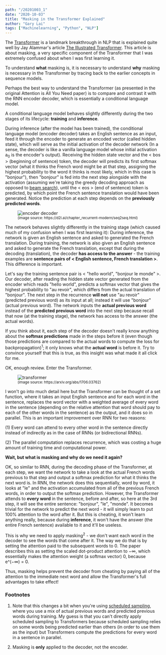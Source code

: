 ```yaml
---
path: "/20201003_1"
date: "2020-10-03"
title: "Masking in the Transformer Explained"
author: "Gary Lai"
tags: ["Machinelearning", "Python", "NLP"]
---
```


The <u>[Transformer](https://arxiv.org/abs/1706.03762)</u> is a landmark breakthrough in NLP that is explained quite well by Jay Alammar's article <u>[The Illustrated Transformer](http://jalammar.github.io/illustrated-transformer/)</u>. This article is about masking, a very specific component of the Transformer that I was extremely confused about when I was first learning it.

To understand **what** masking is, it is necessary to understand **why** masking is necessary in the Transformer by tracing back to the earlier concepts in sequence models.

Perhaps the best way to understand the Transformer (as presented in the original Attention is All You Need paper) is to compare and contrast it with the RNN encoder decoder, which is essentially a conditional language model.

A conditional language model behaves slightly differently during the two stages of its lifecycle: **training** and **inference**.

During inference (after the model has been trained), the conditional language model (encoder decoder) takes an English sentence as an input, feed it through the encoder to generate an encoded vector (called hidden state), which will serve as the initial activation of the decoder network (In a sense, the decoder is like a vanilla language model whose initial activation a<sub>0</sub> is the encoder's output). Receiving the hidden state vector and the < bos > (beginning of sentence) token, the decoder will predicts its first softmax vector (what it thinks the French word might be at that step, assigning the highest probability to the word it thinks is most likely, which in this case is "bonjour"), then "bonjour" is fed into the next step alongside with the activation (assuming we're taking the greedy decoding approach as opposed to <u>[beam search](https://www.youtube.com/watch?v=RLWuzLLSIgw)</u>), until the < eos > (end of sentence) token is predicted, by which point the French sentence translation would have been generated. Notice the prediction at each step depends on the **previously predicted words**.

<figure> 
    <img src='/images/20201003_1/encoderdecoder.png' alt='encoder decoder' class="center"/>
    <figcaption class="center"><small>(image source: https://d2l.ai/chapter_recurrent-modern/seq2seq.html)</small></figcaption>
</figure>

The network behaves slightly differently in the training stage (which caused much of my confusion when I was first learning it): During inference, the network is given an English sentence and asked to generated the French translation. During training, the network is also given an English sentence and asked to generate the French translation, except that during the decoding (translation), the decoder **has access to the answer** - the training examples are **sentence pairs of < English sentence, French translation >**. This difference is important.

Let's say the training sentence pair is < "hello world", "bonjour le monde" >. Our decoder, after reading the hidden state vector generated from the encoder which reads "hello world", predicts a softmax vector that gives the highest probability to "au revoir", which differs from the actual translation of "bonjour". The next step in the recurrence **will not** use "au revoir" (predicted previous word) as its input at all; instead it will use "bonjour" (actual previous word). The network inputs the **actual previous word** instead of the **predicted previous word** into the next step because recall that now (at the training stage), the network has access to the answer (the actual words).

If you think about it, each step of the decoder doesn't really know anything about the **softmax predictions** made in the steps before it (even though those predictions are compared to the actual words to compute the loss for backpropagation)<sup>1</sup>; it only knows what the **actual word** is before it. Try to convince yourself that this is true, as this insight was what made it all click for me.

OK, enough review. Enter the Transformer.

<figure> 
    <img src='/images/20201003_1/transformer.png' alt='transformer' class="center" />
    <figcaption class="center"><small>(image source: https://arxiv.org/abs/1706.03762)</small></figcaption>
</figure>

I won't go into much detail here but the Transformer can be thought of a set function, where it takes an input English sentence and for each word in the sentence, replaces the word vector with a weighted average of every word in the sentence (depending on the relative attention that word should pay to each of the other words in the sentence) as the output, and it does so in parallel. This is an important improvement over RNN for two reasons:

(1) Every word can attend to every other word in the sentence directly instead of indirectly as in the case of RNNs (or bidirectional RNNs).

(2) The parallel computation replaces recurrence, which was costing a huge amount of training time and computational power.

**Wait, but what is masking and why do we need it again?**

OK, so similar to RNN, during the decoding phase of the Transformer, at each step, we want the network to take a look at the actual French words previous to that step and output a softmax prediction for what it thinks the next word is. In RNN, the network does this sequentially, word by word, it looks at "le" and the activation accumulated from all of the previous French words, in order to output the softmax prediction. However, the Transformer attends to **every word** in the sentence, before and after, so here at the 3rd step, it will see the entire sentence: "bonjour", "le", "monde". It becomes trivial for the network to predict the next word - it will simply learn to put 100% attention to the word after it. But this is cheating, it won't learn anything really, because during **inference**, it won't have the answer (the entire French sentence) available to it and it'll be useless.

This is why we need to apply masking<sup>2</sup> - we don't want each word in the decoder to see the words that come after it. The way we do that is by setting the attention paid to the subsequent words to 0. The paper describes this as setting the scaled dot-product attention to −∞, which essentially makes the attention weight (a softmax vector) 0, because e^(−∞) = 0.

Thus, masking helps prevent the decoder from cheating by paying all of the attention to the immediate next word and allow the Transformer's full advantages to take effect!

### Footnotes

1. Note that this changes a bit when you're using <u>[scheduled sampling](https://www.garysnotebook.com/20200630_1)</u>, where you use a mix of actual previous words and predicted previous words during training. My guess is that you can't directly apply scheduled sampling to Transformers because scheduled sampling relies on some words being predicted earlier than others (in order to use them as the input) but Transformers compute the predictions for every word in a sentence in parallel.

2. Masking is **only** applied to the decoder, not the encoder.
